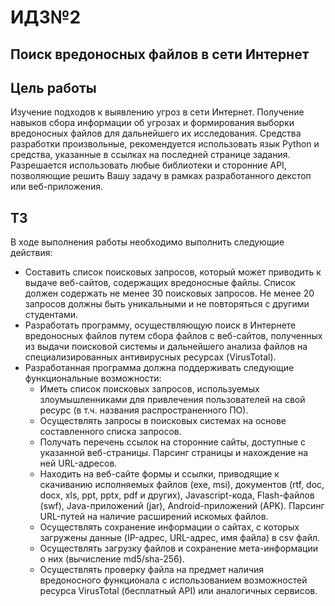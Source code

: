 <h1>ИДЗ№2</h1>
<h2>Поиск вредоносных файлов в сети Интернет</h2>
<h2>Цель работы</h2>
<p>Изучение подходов к выявлению угроз в сети Интернет. Получение навыков сбора информации об угрозах и формирования выборки вредоносных файлов для дальнейшего их исследования. Средства разработки произвольные, рекомендуется использовать язык Python и средства, указанные в ссылках на последней странице задания. Разрешается использовать любые библиотеки и сторонние API, позволяющие решить Вашу задачу в рамках разработанного декстоп или веб-приложения.</p>
<h2>ТЗ</h2>
<p>В ходе выполнения работы необходимо выполнить следующие действия:</p><ul><li>
	Составить список поисковых запросов, который может приводить к выдаче веб-сайтов, содержащих вредоносные файлы. Список должен содержать не менее 30 поисковых запросов. Не менее 20 запросов должны быть уникальными и не повторяться с другими студентами. </li><li>
	Разработать программу, осуществляющую поиск в Интернете вредоносных файлов путем сбора файлов с веб-сайтов, полученных из выдачи поисковой системы и дальнейшего анализа файлов на специализированных антивирусных ресурсах (VirusTotal).</li><li>
	Разработанная программа должна поддерживать следующие функциональные возможности:
  <ul><li>
	Иметь список поисковых запросов, используемых злоумышленниками для привлечения пользователей на свой ресурс (в т.ч. названия распространенного ПО).</li><li>
	Осуществлять запросы в поисковых системах на основе составленного списка запросов.</li><li>
	Получать перечень ссылок на сторонние сайты, доступные с указанной веб-страницы. Парсинг страницы и нахождение на ней URL-адресов.</li><li>
	Находить на веб-сайте формы и ссылки, приводящие к скачиванию исполняемых файлов (exe, msi), документов (rtf, doc, docx, xls, ppt, pptx, pdf и других), Javascript-кода, Flash-файлов (swf), Java-приложений (jar), Android-приложений (APK). Парсинг URL-путей на наличие расширений искомых файлов.</li><li>
	Осуществлять сохранение информации о сайтах, с которых загружены данные (IP-адрес, URL-адрес, имя файла) в csv файл.</li><li>
	Осуществлять загрузку файлов и сохранение мета-информации о них (вычисление md5/sha-256).</li><li>
	Осуществлять проверку файла на предмет наличия вредоносного функционала с использованием возможностей ресурса VirusTotal (бесплатный API) или аналогичных сервисов.</li></ul>
  </li><ul>
